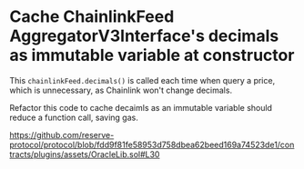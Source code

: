 # Cache ChainlinkFeed AggregatorV3Interface's decimals as immutable variable at constructor

This `chainlinkFeed.decimals()` is called each time when query a price, which is unnecessary, as Chainlink won't change decimals.

Refactor this code to cache decaimls as an immutable variable should reduce a function call, saving gas.

https://github.com/reserve-protocol/protocol/blob/fdd9f81fe58953d758dbea62beed169a74523de1/contracts/plugins/assets/OracleLib.sol#L30